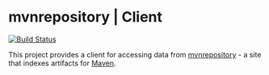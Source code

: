 mvnrepository | Client
===

[![Build Status](https://img.shields.io/circleci/project/devcsrj/mvnrepository-client.svg)]()

This project provides a client for accessing data from [mvnrepository](http://mvnrepository.com/) - a site that indexes artifacts for [Maven](http://maven.apache.org/).
